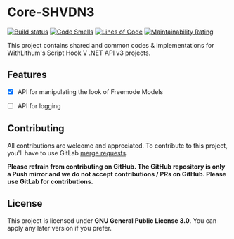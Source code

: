 # Core-SHVDN3

[![Build status](https://ci.appveyor.com/api/projects/status/ira9q4x79dciuc3l?svg=true)](https://ci.appveyor.com/project/WithLithum/core-shvdn3)
[![Code Smells](https://sonarcloud.io/api/project_badges/measure?project=WithLithum_core-shvdn3&metric=code_smells)](https://sonarcloud.io/dashboard?id=WithLithum_core-shvdn3)
[![Lines of Code](https://sonarcloud.io/api/project_badges/measure?project=WithLithum_core-shvdn3&metric=ncloc)](https://sonarcloud.io/dashboard?id=WithLithum_core-shvdn3)
[![Maintainability Rating](https://sonarcloud.io/api/project_badges/measure?project=WithLithum_core-shvdn3&metric=sqale_rating)](https://sonarcloud.io/dashboard?id=WithLithum_core-shvdn3)

This project contains shared and common codes & implementations for WithLithum's Script Hook V .NET API v3 projects.

## Features

* [x] API for manipulating the look of Freemode Models
- [ ] API for logging

## Contributing

All contributions are welcome and appreciated. To contribute to this project, you'll have to use GitLab [merge requests](https://docs.gitlab.com/ee/user/project/merge_requests/).

**Please refrain from contributing on GitHub. The GitHub repository is only a Push mirror and we do not accept contributions / PRs on GitHub. Please use GitLab for contributions.**

## License

This project is licensed under **GNU General Public License 3.0**. You can apply any later version if you prefer.